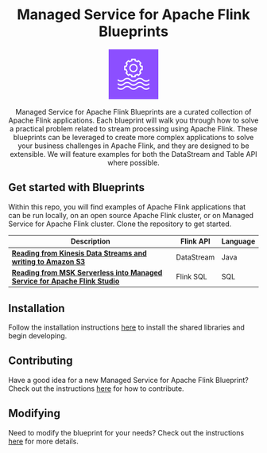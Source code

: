 <div style="text-align: center">
<h1> Managed Service for Apache Flink Blueprints</h1>
<img src=img/msf-icon.png style="text-align: center; width:100px;"></img>


Managed Service for Apache Flink Blueprints are a curated collection of Apache Flink applications. Each blueprint will walk you through how to solve a practical problem related to stream processing using Apache Flink. These blueprints can be leveraged to create more complex applications to solve your business challenges in Apache Flink, and they are designed to be extensible. We will feature examples for both the DataStream and Table API where possible.

</div>

## Get started with Blueprints

Within this repo, you will find examples of Apache Flink applications that can be run locally, on an open source Apache Flink cluster, or on Managed Service for Apache Flink cluster. Clone the repository to get started.

| Description | Flink API | Language
| --- | --- | --- |
| **[Reading from Kinesis Data Streams and writing to Amazon S3](apps/java-datastream/kds-to-s3-datastream-java)** | DataStream | Java |
| **[Reading from MSK Serverless into Managed Service for Apache Flink Studio](apps/studio/msk-to-studio/)** | Flink SQL | SQL



## Installation

Follow the installation instructions [here](notes/installation.md) to install the shared libraries and begin developing.

## Contributing
Have a good idea for a new Managed Service for Apache Flink Blueprint? Check out the instructions [here](notes/contribute.md) for how to contribute.

## Modifying
Need to modify the blueprint for your needs? Check out the instructions [here](notes/modify.md) for more details.